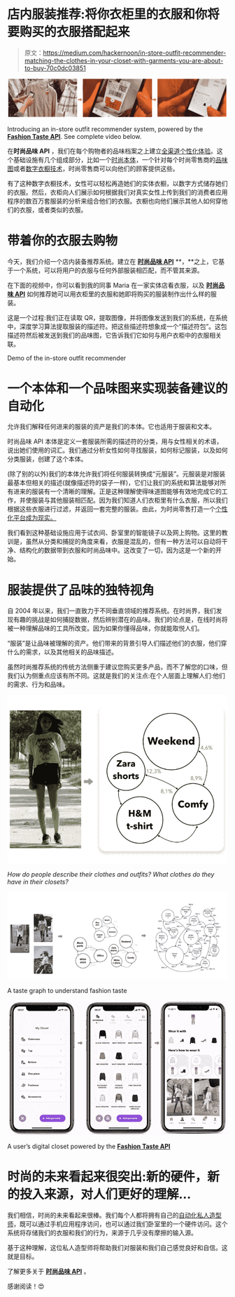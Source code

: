 # 店内服装推荐:将你衣柜里的衣服和你将要购买的衣服搭配起来

> 原文：<https://medium.com/hackernoon/in-store-outfit-recommender-matching-the-clothes-in-your-closet-with-garments-you-are-about-to-buy-70c0dc03851>

![](img/22c285e602a1d56754341f946fcb8078.png)

Introducing an in-store outfit recommender system, powered by the [**Fashion Taste API**](https://fashiontasteapi.com). See complete video below.

在**时尚品味 API** ，我们在每个购物者的品味档案之上建立[全渠道个性化体验](https://fashiontasteapi.com/)。这个基础设施有几个组成部分，比如一个[时尚本体](https://fashiontasteapi.com/technology/our-fashion-ontology)，一个针对每个时尚零售商的[品味图](https://fashiontasteapi.com/omnichannel-retail/your-fashion-taste-graph)或者[数字衣橱技术](https://fashiontasteapi.com/omnichannel-retail/digital-closet-technology)，时尚零售商可以向他们的顾客提供这些。

有了这种数字衣橱技术，女性可以轻松再造她们的实体衣橱，以数字方式储存她们的衣服。然后，衣柜向人们展示如何根据我们对真实女性上传到我们的消费者应用程序的数百万套服装的分析来组合他们的衣服。衣橱也向他们展示其他人如何穿他们的衣服，或者类似的衣服。

# 带着你的衣服去购物

今天，我们介绍一个店内装备推荐系统。建立在 [**时尚品味 API**](https://fashiontasteapi.com) **，**之上，它基于一个系统，可以将用户的衣服与任何外部服装相匹配，而不管其来源。

在下面的视频中，你可以看到我的同事 Maria 在一家实体店看衣服，以及 [**时尚品味 API**](https://fashiontasteapi.com) 如何推荐她可以用衣柜里的衣服和她即将购买的服装制作出什么样的服装。

这是一个过程:我们正在读取 QR，提取图像，并将图像发送到我们的系统，在系统中，深度学习算法提取服装的描述符。把这些描述符想象成一个“描述符包”。这包描述符然后被发送到我们的品味图，它告诉我们它如何与用户衣柜中的衣服相关联。

Demo of the in-store outfit recommender

# 一个本体和一个品味图来实现装备建议的自动化

允许我们解释任何进来的服装的资产是我们的本体。它也适用于服装和文本。

时尚品味 API 本体是定义一套服装所需的描述符的分类，用与女性相关的术语，说出她们使用的词汇。我们通过分析女性如何寻找服装，如何标记服装，以及如何分类服装，创建了这个本体。

(除了别的以外)我们的本体允许我们将任何服装转换成“元服装”。元服装是对服装最基本但相关的描述(就像描述符的袋子一样)，它们让我们的系统和算法能够对所有进来的服装有一个清晰的理解。正是这种理解使得味道图能够有效地完成它的工作，并使服装与其他服装相匹配。因为我们知道人们衣柜里有什么衣服，所以我们根据这些衣服进行过滤，并返回一套完整的服装。由此，为时尚零售打造一个[个性化平台成为现实。](https://fashiontasteapi)

我们看到这种基础设施应用于试衣间、卧室里的智能镜子以及网上购物。这里的教训是，虽然从分类和捕捉的角度来看，衣服是混乱的，但有一种方法可以自动将干净、结构化的数据带到衣服和时尚品味中。这改变了一切，因为这是一个新的开始。

# 服装提供了品味的独特视角

自 2004 年以来，我们一直致力于不同垂直领域的推荐系统。在时尚界，我们发现有趣的挑战是如何捕捉数据，然后辨别潜在的品味。我们的论点是，在线时尚将被一种理解品味的工具所改变。因为如果你懂得品味，你就能取悦人们。

“服装”是让品味被理解的资产。他们带来的背景引导人们描述他们的衣服，他们穿什么的需求，以及其他相关的品味描述。

虽然时尚推荐系统的传统方法侧重于建议您购买更多产品，而不了解您的口味，但我们认为侧重点应该有所不同。这就是我们的关注点:在个人层面上理解人们:他们的需求、行为和品味。

![](img/8d54f0610c1a890b4b38bff46a892c83.png)

*How do people describe their clothes and outfits? What clothes do they have in their closets?*

![](img/093440c7e138270d5b6b19ef3aaa2d46.png)

A taste graph to understand fashion taste

![](img/429eb4cb1fc45bb1e63e1672fb008676.png)

A user’s digital closet powered by the [**Fashion Taste API**](https://fashiontasteapi.com)

# 时尚的未来看起来很突出:新的硬件，新的投入来源，对人们更好的理解…

我们相信，时尚的未来看起来很棒。我们每个人都将拥有自己的[自动化私人造型师](https://fashiontasteapi.com/omnichannel-retail/in-bedroom-fashion-stylist)，既可以通过手机应用程序访问，也可以通过我们卧室里的一个硬件访问。这个系统将存储我们的衣服和我们的行为，来源于几乎没有摩擦的输入源。

基于这种理解，这位私人造型师将帮助我们对服装和我们自己感觉良好和自信。这就是目标。

了解更多关于 [**时尚品味 API**](https://fashiontasteapi.com) 。

感谢阅读！😍